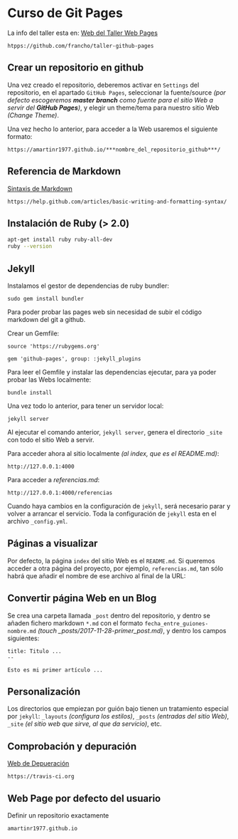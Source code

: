 # Curso de Git Pages

La info del taller esta en: [Web del Taller Web Pages](htpps://github.com/francho/taller-github-pages)

```
htpps://github.com/francho/taller-github-pages
```

## Crear un repositorio en github

Una vez creado el repositorio, deberemos activar en `Settings` del repositorio, en el apartado `GitHub Pages`, seleccionar la fuente/source *(por defecto escogeremos **master branch** como fuente para el sitio Web a servir del **GitHub Pages**)*, y elegir un theme/tema para nuestro sitio Web *(Change Theme)*.

Una vez hecho lo anterior, para acceder a la Web usaremos el siguiente formato:

```
https://amartinr1977.github.io/***nombre_del_repositorio_github***/
```

## Referencia de Markdown

[Sintaxis de Markdown](https://help.github.com/articles/basic-writing-and-formatting-syntax/)

```
https://help.github.com/articles/basic-writing-and-formatting-syntax/
```

## Instalación de Ruby (> 2.0)

```bash
apt-get install ruby ruby-all-dev
ruby --version
```

## Jekyll

Instalamos el gestor de dependencias de ruby bundler:

```
sudo gem install bundler
```

Para poder probar las pages web sin necesidad de subir el código markdown del git a github.


Crear un Gemfile:
```
source 'https://rubygems.org'

gem 'github-pages', group: :jekyll_plugins
```

Para leer el Gemfile y instalar las dependencias ejecutar, para ya poder probar las Webs localmente:

```
bundle install 
```

Una vez todo lo anterior, para tener un servidor local:

```
jekyll server
```

Al ejecutar el comando anterior, `jekyll server`, genera el directorio `_site` con todo el sitio Web a servir.

Para acceder ahora al sitio localmente *(al index, que es el README.md)*:

```
http://127.0.0.1:4000
```

Para acceder a *referencias.md*:

```
http://127.0.0.1:4000/referencias
```

Cuando haya cambios en la configuración de `jekyll`, será necesario parar y volver a arrancar el servicio.  Toda la configuración de `jekyll` esta en el archivo `_config.yml`.

## Páginas a visualizar

Por defecto, la página `index` del sitio Web es el `README.md`.  Si queremos acceder a otra página del proyecto, por ejemplo, `referencias.md`, tan sólo habrá que añadir el nombre de ese archivo al final de la URL:

## Convertir página Web en un Blog

Se crea una carpeta llamada `_post` dentro del repositorio, y dentro se añaden fichero markdown `*.md` con el formato `fecha_entre_guiones-nombre.md` *(touch _posts/2017-11-28-primer_post.md)*, y dentro los campos siguientes:


```
title: Titulo ...
--

Esto es mi primer artículo ...
```

## Personalización

Los directorios que empiezan por guión bajo tienen un tratamiento especial por `jekyll`: `_layouts` *(configura los estilos)*, `_posts` *(entradas del sitio Web)*, `_site` *(el sitio web que sirve, al que da servicio)*, etc.

## Comprobación y depuración

[Web de Depueración](https://travis-ci.org)
```
https://travis-ci.org
```

## Web Page por defecto del usuario

Definir un repositorio exactamente

```
amartinr1977.github.io
```